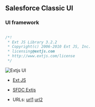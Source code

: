 ## Salesforce Classic UI
### UI framework

```js

/*!
 * Ext JS Library 3.2.2
 * Copyright(c) 2006-2010 Ext JS, Inc.
 * licensing@extjs.com
 * http://www.extjs.com/license
 */

```
![Extjs UI](https://www.sencha.com/wp-content/uploads/2018/08/Screenshot-Sencha-ExtJS.png)

- [Ext JS](https://www.sencha.com/products/extjs)
- [SFDC Extjs](js/ExtCSS-SFDC.css)

- URLs: 
[url1](https://custDomain..salesforce.com/sCSS/46.0/sprites/1562794536000/Theme3/default/gc/ExtCSS-SFDC.css)
[url2](https://custDomain.my.salesforce.com/EXT/ext-3.2.2/resources/css/ext-all-notheme.css)



